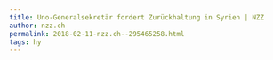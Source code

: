 ```yaml
---
title: Uno-Generalsekretär fordert Zurückhaltung in Syrien | NZZ
author: nzz.ch
permalink: 2018-02-11-nzz.ch--295465258.html
tags: hy
---
```


